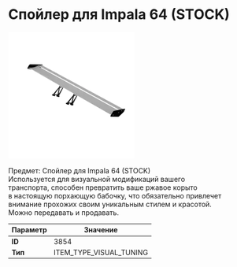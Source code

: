 # Спойлер для Impala 64 (STOCK)

![Item Image](../img/3854.webp?raw=true)

Предмет: Спойлер для Impala 64 (STOCK)<br>Используется для визуальной модификаций вашего<br>транспорта, способен превратить ваше ржавое корыто<br>в настоящую порхающую бабочку, что обязательно привлечет<br>внимание прохожих своим уникальным стилем и красотой.<br>Можно передавать и продавать.


| Параметр | Значение |
|----------|----------|
| **ID** | 3854 |
| **Тип** | ITEM_TYPE_VISUAL_TUNING |

